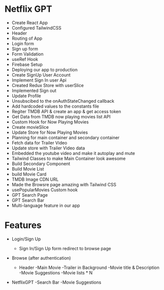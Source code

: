 # Netflix GPT

- Create React App
- Configured TailwindCSS
- Header
- Routing of App
- Login form
- Sign up form
- Form Validation
- useRef Hook
- Firebase Setup
- Deploying our app to production
- Create SignUp User Account
- Implement Sign In user Api
- Created Redux Store with userSlice
- Implemented Sign out
- Update Profile
- Unsubscibed to the onAuthStateChanged callback
- Add hardcoded values to the constants file
- Regiter TMDB API & create an app & get access token
- Get Data from TMDB now playing movies list API
- Custom Hook for Now Playing Movies
- Create movieSlice
- Update Store for Now Playing Movies
- Planning for main container and secondary container
- Fetch data for Trailer Video
- Update store with Trailer Video data
- Embedded the youtube video and make it autoplay and mute
- Tailwind Classes to make Main Container look awesome
- Build Secondary Component
- Build Movie List
- build Movie Card
- TMDB Image CDN URL
- Made the Browsre page amazing with Tailwind CSS
- usePopularMovies Custom hook
- GPT Search Page
- GPT Search Bar
- Multi-language feature in our app

# Features

- Login/Sign Up

  - Sign In/Sign Up form
    redirect to browse page

- Browse (after authentication)
  - Header
    -Main Movie
    -Trailer in Background
    -Movie title & Description
    -Movie Suggestions
    -Movie lists \* N
- NetflixGPT
  -Search Bar
  -Movie Suggestions
